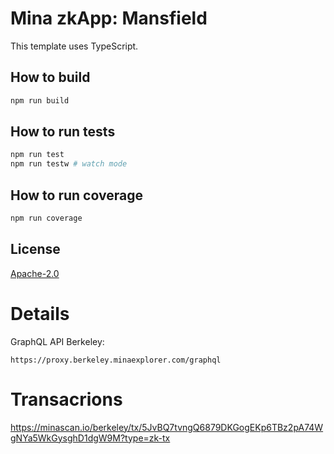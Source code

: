 # Mina zkApp: Mansfield

This template uses TypeScript.

## How to build

```sh
npm run build
```

## How to run tests

```sh
npm run test
npm run testw # watch mode
```

## How to run coverage

```sh
npm run coverage
```

## License

[Apache-2.0](LICENSE)




# Details

GraphQL API Berkeley:
```
https://proxy.berkeley.minaexplorer.com/graphql
```




# Transacrions

 https://minascan.io/berkeley/tx/5JvBQ7tvngQ6879DKGogEKp6TBz2pA74WgNYa5WkGysghD1dgW9M?type=zk-tx
